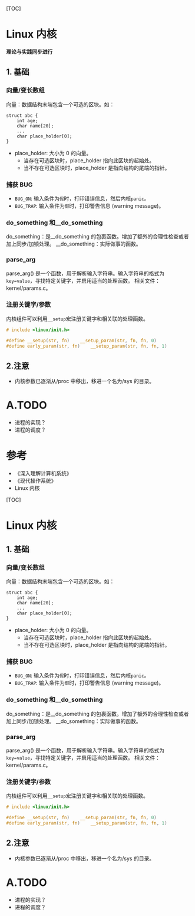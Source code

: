 
[TOC]

# Linux 内核

**理论与实践同步进行**

## 1. 基础
### 向量/变长数组
向量：数据结构末端包含一个可选的区块。如：
```
struct abc {
    int age;
    char name[20];
    ...
    char place_holder[0];
}
```
* place_holder: 大小为 0 的向量。
    * 当存在可选区块时，place_holder 指向此区块的起始处。
    * 当不存在可选区块时，place_holder 是指向结构的尾端的指针。

### 捕获 BUG
* `BUG_ON`: 输入条件为`假`时，打印错误信息，然后内核`panic`。
* `BUG_TRAP`: 输入条件为`假`时，打印警告信息 (warning message)。

### do_something 和__do_something
do_something：是__do_something 的包裹函数。增加了额外的合理性检查或者加上同步/加锁处理。
__do_something：实际做事的函数。

### parse_arg
parse_arg() 是一个函数，用于解析输入字符串。输入字符串的格式为`key=value`，寻找特定关键字，并启用适当的处理函数。
相关文件：kernel/params.c。

### 注册关键字/参数
内核组件可以利用`__setup`宏注册关键字和相关联的处理函数。
```c
# include <linux/init.h>

#define __setup(str, fn)    __setup_param(str, fn, fn, 0)
#define early_param(str, fn)    __setup_param(str, fn, fn, 1)
```

## 2.注意
* 内核参数已逐渐从/proc 中移出，移进一个名为/sys 的目录。


# A.TODO
* 进程的实现？
* 进程的调度？


# 参考
* 《深入理解计算机系统》
* 《现代操作系统》
* Linux 内核

[TOC]

# Linux 内核

## 1. 基础
### 向量/变长数组
向量：数据结构末端包含一个可选的区块。如：
```
struct abc {
    int age;
    char name[20];
    ...
    char place_holder[0];
}
```
* place_holder: 大小为 0 的向量。
    * 当存在可选区块时，place_holder 指向此区块的起始处。
    * 当不存在可选区块时，place_holder 是指向结构的尾端的指针。

### 捕获 BUG
* `BUG_ON`: 输入条件为`假`时，打印错误信息，然后内核`panic`。
* `BUG_TRAP`: 输入条件为`假`时，打印警告信息 (warning message)。

### do_something 和__do_something
do_something：是__do_something 的包裹函数。增加了额外的合理性检查或者加上同步/加锁处理。
__do_something：实际做事的函数。

### parse_arg
parse_arg() 是一个函数，用于解析输入字符串。输入字符串的格式为`key=value`，寻找特定关键字，并启用适当的处理函数。
相关文件：kernel/params.c。

### 注册关键字/参数
内核组件可以利用`__setup`宏注册关键字和相关联的处理函数。
```c
# include <linux/init.h>

#define __setup(str, fn)    __setup_param(str, fn, fn, 0)
#define early_param(str, fn)    __setup_param(str, fn, fn, 1)
```

## 2.注意
* 内核参数已逐渐从/proc 中移出，移进一个名为/sys 的目录。


# A.TODO
* 进程的实现？
* 进程的调度？
